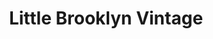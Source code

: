 ---
title: "Little Brooklyn Vintage"
url: /saint-petersburg/little-brooklyn-vintage/
shop: clothes
---